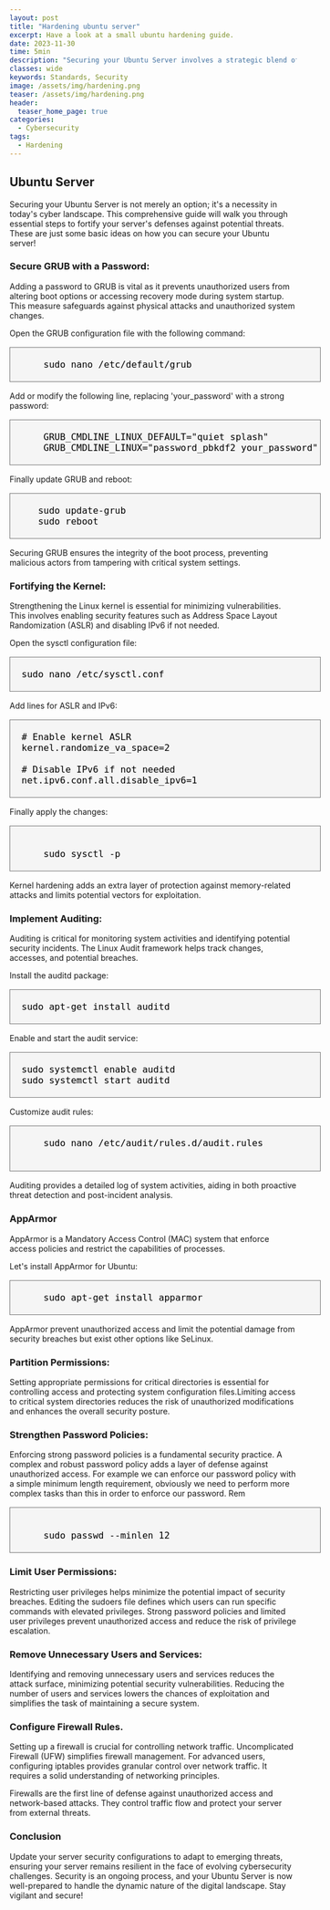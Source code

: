 ```yaml
---
layout: post
title: "Hardening ubuntu server"
excerpt: Have a look at a small ubuntu hardening guide.
date: 2023-11-30
time: 5min
description: "Securing your Ubuntu Server involves a strategic blend of measures, such as fortifying GRUB passwords, hardening the kernel, implementing robust auditing, and configuring firewalls – a comprehensive approach to bolstering your server's defenses against evolving cyber threats."
classes: wide
keywords: Standards, Security
image: /assets/img/hardening.png
teaser: /assets/img/hardening.png
header:
  teaser_home_page: true
categories:
  - Cybersecurity
tags:  
  - Hardening
---
```


## Ubuntu Server

Securing your Ubuntu Server is not merely an option; it's a necessity in today's cyber landscape. This comprehensive guide will walk you through essential steps to fortify your server's defenses against potential threats. These are just some basic ideas on how you can secure your Ubuntu server!


### Secure GRUB with a Password:

Adding a password to GRUB is vital as it prevents unauthorized users from altering boot options or accessing recovery mode during system startup. This measure safeguards against physical attacks and unauthorized system changes.

Open the GRUB configuration file with the following command:
<pre id="mypre" 
     style="background: whitesmoke; color: black;
            width:100%; padding:20px; font-size: 16px;border: 1px solid #777;">
    sudo nano /etc/default/grub
</pre>
Add or modify the following line, replacing 'your_password' with a strong password:

<pre id="mypre" 
     style="background: whitesmoke; color: black;
            width:100%; padding:20px; font-size: 16px;border: 1px solid #777;">
    GRUB_CMDLINE_LINUX_DEFAULT="quiet splash" 
    GRUB_CMDLINE_LINUX="password_pbkdf2 your_password"
</pre>

Finally update GRUB and reboot:

<pre id="mypre" 
     style="background: whitesmoke; color: black;
            width:100%; padding:20px; font-size: 16px;border: 1px solid #777;">
   sudo update-grub
   sudo reboot
</pre>

Securing GRUB ensures the integrity of the boot process, preventing malicious actors from tampering with critical system settings.

### Fortifying the Kernel:


Strengthening the Linux kernel is essential for minimizing vulnerabilities. This involves enabling security features such as Address Space Layout Randomization (ASLR) and disabling IPv6 if not needed.

Open the sysctl configuration file:

<pre id="mypre" 
     style="background: whitesmoke; color: black;
            width:100%; padding:20px; font-size: 16px;border: 1px solid #777;">
sudo nano /etc/sysctl.conf
</pre>

Add lines for ASLR and IPv6:

<pre id="mypre" 
     style="background: whitesmoke; color: black;
            width:100%; padding:20px; font-size: 16px;border: 1px solid #777;">
# Enable kernel ASLR
kernel.randomize_va_space=2

# Disable IPv6 if not needed
net.ipv6.conf.all.disable_ipv6=1
</pre>

Finally apply the changes:


<pre id="mypre" 
     style="background: whitesmoke; color: black;
            width:100%; padding:20px; font-size: 16px;border: 1px solid #777;">

    sudo sysctl -p
</pre>

Kernel hardening adds an extra layer of protection against memory-related attacks and limits potential vectors for exploitation. 

### Implement Auditing:

Auditing is critical for monitoring system activities and identifying potential security incidents. The Linux Audit framework helps track changes, accesses, and potential breaches.

Install the auditd package:


<pre id="mypre" 
     style="background: whitesmoke; color: black;
            width:100%; padding:20px; font-size: 16px;border: 1px solid #777;">
sudo apt-get install auditd
</pre>

Enable and start the audit service:


<pre id="mypre" 
     style="background: whitesmoke; color: black;
            width:100%; padding:20px; font-size: 16px;border: 1px solid #777;">
sudo systemctl enable auditd
sudo systemctl start auditd
</pre>

Customize audit rules:


<pre id="mypre" 
     style="background: whitesmoke; color: black;
            width:100%; padding:20px; font-size: 16px;border: 1px solid #777;">
    sudo nano /etc/audit/rules.d/audit.rules
    </pre>

Auditing provides a detailed log of system activities, aiding in both proactive threat detection and post-incident analysis. 

### AppArmor

AppArmor is a Mandatory Access Control (MAC) system that enforce access policies and restrict the capabilities of processes.

Let's install AppArmor for Ubuntu:

<pre id="mypre" 
     style="background: whitesmoke; color: black;
            width:100%; padding:20px; font-size: 16px;border: 1px solid #777;">
    sudo apt-get install apparmor
</pre>

AppArmor prevent unauthorized access and limit the potential damage from security breaches but exist other options like SeLinux.


### Partition Permissions:

Setting appropriate permissions for critical directories is essential for controlling access and protecting system configuration files.Limiting access to critical system directories reduces the risk of unauthorized modifications and enhances the overall security posture.

### Strengthen Password Policies:

Enforcing strong password policies is a fundamental security practice. A complex and robust password policy adds a layer of defense against unauthorized access. For example we can enforce our password policy with a simple minimum length requirement, obviously we need to perform more complex tasks than this in order to enforce our password. Rem 

<pre id="mypre" 
     style="background: whitesmoke; color: black;
            width:100%; padding:20px; font-size: 16px;border: 1px solid #777;">

    sudo passwd --minlen 12
</pre>

### Limit User Permissions:

Restricting user privileges helps minimize the potential impact of security breaches. Editing the sudoers file defines which users can run specific commands with elevated privileges. Strong password policies and limited user privileges prevent unauthorized access and reduce the risk of privilege escalation.


### Remove Unnecessary Users and Services:

Identifying and removing unnecessary users and services reduces the attack surface, minimizing potential security vulnerabilities. Reducing the number of users and services lowers the chances of exploitation and simplifies the task of maintaining a secure system.

### Configure Firewall Rules.

Setting up a firewall is crucial for controlling network traffic. Uncomplicated Firewall (UFW) simplifies firewall management. For advanced users, configuring iptables provides granular control over network traffic. It requires a solid understanding of networking principles.

Firewalls are the first line of defense against unauthorized access and network-based attacks. They control traffic flow and protect your server from external threats.

### Conclusion

Update your server security configurations to adapt to emerging threats, ensuring your server remains resilient in the face of evolving cybersecurity challenges. Security is an ongoing process, and your Ubuntu Server is now well-prepared to handle the dynamic nature of the digital landscape. Stay vigilant and secure!